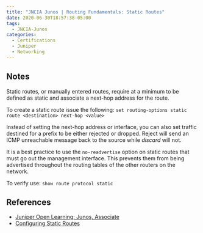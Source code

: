 ```yaml
---
title: "JNCIA Junos | Routing Fundamentals: Static Routes"
date: 2020-06-30T18:57:38-05:00
tags:
  - JNCIA-Junos
categories:
  - Certifications
  - Juniper
  - Networking
---
```

## Notes
Static routes, or manually entered routes, require at a minimum to be defined as static and associate a next-hop address for the route. 

To create a static route issue the following: `set routing-options static route <destination> next-hop <value>`

Instead of setting the next-hop address or interface, you can also set traffic destined for a prefix to be either rejected or dropped. Reject will send an ICMP unreachable message back to the source while *discard* will not.

It is a best practice to use the `no-readvertise` option on static routes that must go out the management interface. This prevents them from being advertised throughout the routing tables of the other routers on the network.

To verify use: `show route protocol static`

## References
  * [Juniper Open Learning: Junos, Associate](https://cloud.contentraven.com/junosgenius/learningpath-detail/1004/3/0/1)
  * [Configuring Static Routes](https://www.juniper.net/documentation/en_US/junos/topics/topic-map/policy-static-routing.html)